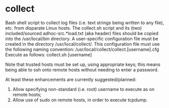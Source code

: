 # collect
Bash shell script to collect log files (i.e. text strings being written to any file), etc. from disparate Linux hosts.
The collect.sh script and its (two) included/sourced adhoc-src.\*load.txt (aka header) files should
 be copied into the /usr/local/bin directory.
A user-specific configuration file must be created in the directory /usr/local/collect/.
This configuration file must use the following naming convention:
/usr/local/collect/collect.[username].cfg
Execute as follows:
collect.sh [username]

Note that trusted hosts must be set up, using appropriate keys; this means being able to ssh onto
 remote hosts without needing to enter a password.

At least these enhancements are currently suggested/planned:
1. Allow specifying non-standard (i.e. root) username to execute as on remote hosts;
2. Allow use of sudo on remote hosts, in order to execute tcpdump.
